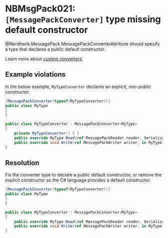 # NBMsgPack021: `[MessagePackConverter]` type missing default constructor

@Nerdbank.MessagePack.MessagePackConverterAttribute should specify a type that declares a public default constructor.

Learn more about [custom converters](../docs/custom-converters.md).

## Example violations

In the below example, `MyTypeConverter` declares an explicit, *non-public* constructor.

```cs
[MessagePackConverter(typeof(MyTypeConverter))]
public class MyType
{
}

public class MyTypeConverter : MessagePackConverter<MyType>
{
	private MyTypeConverter() { }
	public override MyType Read(ref MessagePackReader reader, SerializationContext context) => throw new System.NotImplementedException();
	public override void Write(ref MessagePackWriter writer, in MyType value, SerializationContext context) => throw new System.NotImplementedException();
}
```

## Resolution

Fix the converter type to declare a public default constructor, or remove the explicit constructor so the C# language provides a default constructor.

```cs
[MessagePackConverter(typeof(MyTypeConverter))]
public class MyType
{
}

public class MyTypeConverter : MessagePackConverter<MyType>
{
	public override MyType Read(ref MessagePackReader reader, SerializationContext context) => throw new System.NotImplementedException();
	public override void Write(ref MessagePackWriter writer, in MyType value, SerializationContext context) => throw new System.NotImplementedException();
}
```
